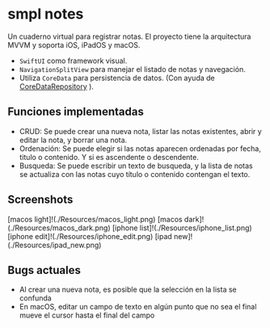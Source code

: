 #  smpl notes

Un cuaderno virtual para registrar notas. El proyecto tiene la arquitectura MVVM y soporta iOS, iPadOS y macOS.
- `SwiftUI` como framework visual.
- `NavigationSplitView` para manejar el listado de notas y navegación.
- Utiliza `CoreData` para persistencia de datos. (Con ayuda de [CoreDataRepository](https://github.com/roanutil/CoreDataRepository) ).

## Funciones implementadas

- CRUD: Se puede crear una nueva nota, listar las notas existentes, abrir y editar la nota, y borrar una nota.
- Ordenación: Se puede elegir si las notas aparecen ordenadas por fecha, titulo o contenido. Y si es ascendente o descendente.
- Busqueda: Se puede escribir un texto de busqueda, y la lista de notas se actualiza con las notas cuyo título o contenido contengan el texto.

## Screenshots

[macos light]!(./Resources/macos_light.png)
[macos dark]!(./Resources/macos_dark.png)
[iphone list]!(./Resources/iphone_list.png)
[iphone edit]!(./Resources/iphone_edit.png)
[ipad new]!(./Resources/ipad_new.png)

## Bugs actuales

- Al crear una nueva nota, es posible que la selección en la lista se confunda
- En macOS, editar un campo de texto en algún punto que no sea el final mueve el cursor hasta el final del campo
